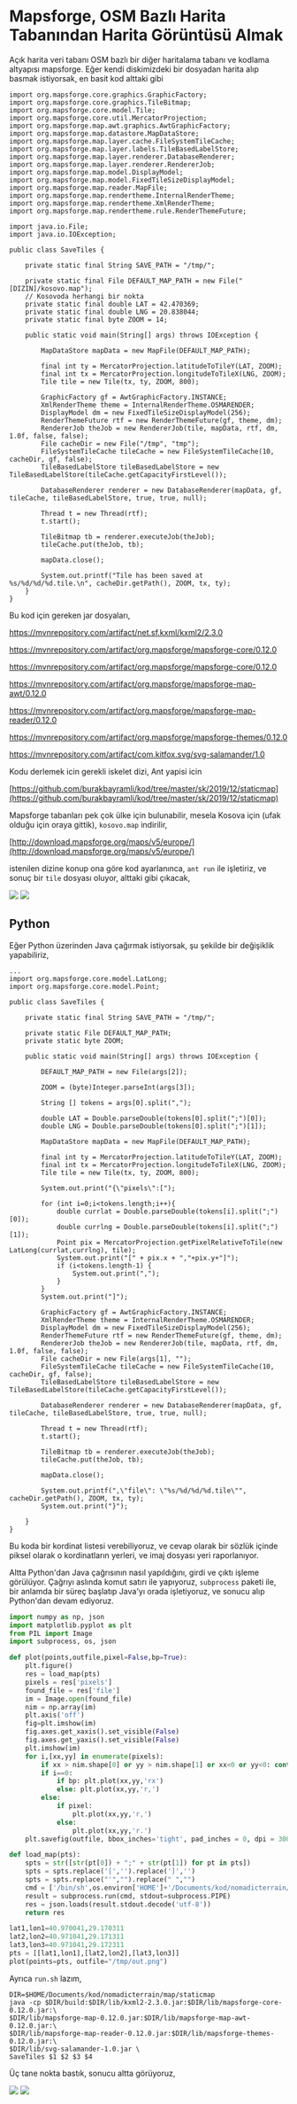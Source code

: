 # Mapsforge, OSM Bazlı Harita Tabanından Harita Görüntüsü Almak

Açık harita veri tabanı OSM bazlı bir diğer haritalama tabanı ve
kodlama altyapısı mapsforge. Eğer kendi diskimizdeki bir dosyadan
harita alıp basmak istiyorsak, en basit kod alttaki gibi

```
import org.mapsforge.core.graphics.GraphicFactory;
import org.mapsforge.core.graphics.TileBitmap;
import org.mapsforge.core.model.Tile;
import org.mapsforge.core.util.MercatorProjection;
import org.mapsforge.map.awt.graphics.AwtGraphicFactory;
import org.mapsforge.map.datastore.MapDataStore;
import org.mapsforge.map.layer.cache.FileSystemTileCache;
import org.mapsforge.map.layer.labels.TileBasedLabelStore;
import org.mapsforge.map.layer.renderer.DatabaseRenderer;
import org.mapsforge.map.layer.renderer.RendererJob;
import org.mapsforge.map.model.DisplayModel;
import org.mapsforge.map.model.FixedTileSizeDisplayModel;
import org.mapsforge.map.reader.MapFile;
import org.mapsforge.map.rendertheme.InternalRenderTheme;
import org.mapsforge.map.rendertheme.XmlRenderTheme;
import org.mapsforge.map.rendertheme.rule.RenderThemeFuture;

import java.io.File;
import java.io.IOException;

public class SaveTiles {

    private static final String SAVE_PATH = "/tmp/";

    private static final File DEFAULT_MAP_PATH = new File("[DIZIN]/kosovo.map");
    // Kosovoda herhangi bir nokta
    private static final double LAT = 42.470369;
    private static final double LNG = 20.838044;
    private static final byte ZOOM = 14;

    public static void main(String[] args) throws IOException {

        MapDataStore mapData = new MapFile(DEFAULT_MAP_PATH);

        final int ty = MercatorProjection.latitudeToTileY(LAT, ZOOM);
        final int tx = MercatorProjection.longitudeToTileX(LNG, ZOOM);
        Tile tile = new Tile(tx, ty, ZOOM, 800);

        GraphicFactory gf = AwtGraphicFactory.INSTANCE;
        XmlRenderTheme theme = InternalRenderTheme.OSMARENDER;
        DisplayModel dm = new FixedTileSizeDisplayModel(256);
        RenderThemeFuture rtf = new RenderThemeFuture(gf, theme, dm);
        RendererJob theJob = new RendererJob(tile, mapData, rtf, dm, 1.0f, false, false);
        File cacheDir = new File("/tmp", "tmp");
        FileSystemTileCache tileCache = new FileSystemTileCache(10, cacheDir, gf, false);
        TileBasedLabelStore tileBasedLabelStore = new TileBasedLabelStore(tileCache.getCapacityFirstLevel());

        DatabaseRenderer renderer = new DatabaseRenderer(mapData, gf, tileCache, tileBasedLabelStore, true, true, null);

        Thread t = new Thread(rtf);
        t.start();

        TileBitmap tb = renderer.executeJob(theJob);
        tileCache.put(theJob, tb);

        mapData.close();

        System.out.printf("Tile has been saved at %s/%d/%d/%d.tile.\n", cacheDir.getPath(), ZOOM, tx, ty);
    }
}
```

Bu kod için gereken jar dosyaları,

https://mvnrepository.com/artifact/net.sf.kxml/kxml2/2.3.0

https://mvnrepository.com/artifact/org.mapsforge/mapsforge-core/0.12.0

https://mvnrepository.com/artifact/org.mapsforge/mapsforge-core/0.12.0

https://mvnrepository.com/artifact/org.mapsforge/mapsforge-map-awt/0.12.0

https://mvnrepository.com/artifact/org.mapsforge/mapsforge-map-reader/0.12.0

https://mvnrepository.com/artifact/org.mapsforge/mapsforge-themes/0.12.0

https://mvnrepository.com/artifact/com.kitfox.svg/svg-salamander/1.0

Kodu derlemek icin gerekli iskelet dizi, Ant yapisi icin

[https://github.com/burakbayramli/kod/tree/master/sk/2019/12/staticmap](https://github.com/burakbayramli/kod/tree/master/sk/2019/12/staticmap)

Mapsforge tabanları pek çok ülke için bulunabilir, mesela Kosova için
(ufak olduğu için oraya gittik), `kosovo.map` indirilir,

[http://download.mapsforge.org/maps/v5/europe/](http://download.mapsforge.org/maps/v5/europe/)

istenilen dizine konup ona göre kod ayarlanınca, `ant run` ile
işletiriz, ve sonuç bir `tile` dosyası oluyor, alttaki gibi çıkacak,

![](kosovo.png)
![](https://1.bp.blogspot.com/-s95YnKzUq4o/Xe-qDizx-1I/AAAAAAAAB4g/OHJV4a_5A-cwtXkmUoBPDL8VN1PiGy86ACLcBGAsYHQ/s320/kosovo.png)

## Python

Eğer Python üzerinden Java çağırmak istiyorsak, şu şekilde bir
değişiklik yapabiliriz,

```
...
import org.mapsforge.core.model.LatLong;
import org.mapsforge.core.model.Point;

public class SaveTiles {

    private static final String SAVE_PATH = "/tmp/";

    private static File DEFAULT_MAP_PATH;
    private static byte ZOOM;

    public static void main(String[] args) throws IOException {	
	
        DEFAULT_MAP_PATH = new File(args[2]);

        ZOOM = (byte)Integer.parseInt(args[3]);
        
        String [] tokens = args[0].split(",");  
                
        double LAT = Double.parseDouble(tokens[0].split(";")[0]);
        double LNG = Double.parseDouble(tokens[0].split(";")[1]);

        MapDataStore mapData = new MapFile(DEFAULT_MAP_PATH);

        final int ty = MercatorProjection.latitudeToTileY(LAT, ZOOM);
        final int tx = MercatorProjection.longitudeToTileX(LNG, ZOOM);
        Tile tile = new Tile(tx, ty, ZOOM, 800);
        
        System.out.print("{\"pixels\":[");

        for (int i=0;i<tokens.length;i++){
            double currlat = Double.parseDouble(tokens[i].split(";")[0]);
            double currlng = Double.parseDouble(tokens[i].split(";")[1]);
            Point pix = MercatorProjection.getPixelRelativeToTile(new LatLong(currlat,currlng), tile);
            System.out.print("[" + pix.x + ","+pix.y+"]");
            if (i<tokens.length-1) {
                System.out.print(",");
            }       
        }
        System.out.print("]");

        GraphicFactory gf = AwtGraphicFactory.INSTANCE;
        XmlRenderTheme theme = InternalRenderTheme.OSMARENDER;
        DisplayModel dm = new FixedTileSizeDisplayModel(256);
        RenderThemeFuture rtf = new RenderThemeFuture(gf, theme, dm);
        RendererJob theJob = new RendererJob(tile, mapData, rtf, dm, 1.0f, false, false);
        File cacheDir = new File(args[1], "");
        FileSystemTileCache tileCache = new FileSystemTileCache(10, cacheDir, gf, false);
        TileBasedLabelStore tileBasedLabelStore = new TileBasedLabelStore(tileCache.getCapacityFirstLevel());

        DatabaseRenderer renderer = new DatabaseRenderer(mapData, gf, tileCache, tileBasedLabelStore, true, true, null);

        Thread t = new Thread(rtf);
        t.start();

        TileBitmap tb = renderer.executeJob(theJob);
        tileCache.put(theJob, tb);

        mapData.close();

        System.out.printf(",\"file\": \"%s/%d/%d/%d.tile\"", cacheDir.getPath(), ZOOM, tx, ty);
        System.out.print("}");
        
    }
}
```

Bu koda bir kordinat listesi verebiliyoruz, ve cevap olarak bir sözlük
içinde piksel olarak o kordinatların yerleri, ve imaj dosyası yeri
raporlanıyor.

Altta Python'dan Java çağrısının nasıl yapıldığını, girdi ve çıktı
işleme görülüyor. Çağrıyı aslında komut satırı ile yapıyoruz,
`subprocess` paketi ile, bir anlamda bir süreç başlatıp Java'yı orada
işletiyoruz, ve sonucu alıp Python'dan devam ediyoruz.


```python
import numpy as np, json
import matplotlib.pyplot as plt
from PIL import Image
import subprocess, os, json

def plot(points,outfile,pixel=False,bp=True):
    plt.figure()
    res = load_map(pts)
    pixels = res['pixels']
    found_file = res['file']
    im = Image.open(found_file)
    nim = np.array(im)
    plt.axis('off')
    fig=plt.imshow(im)
    fig.axes.get_xaxis().set_visible(False)
    fig.axes.get_yaxis().set_visible(False)
    plt.imshow(im)
    for i,[xx,yy] in enumerate(pixels):
        if xx > nim.shape[0] or yy > nim.shape[1] or xx<0 or yy<0: continue
        if i==0:
            if bp: plt.plot(xx,yy,'rx')
            else: plt.plot(xx,yy,'r,')
        else:
            if pixel:
                plt.plot(xx,yy,'r,')
            else:
                plt.plot(xx,yy,'r.')
    plt.savefig(outfile, bbox_inches='tight', pad_inches = 0, dpi = 300)

def load_map(pts):
    spts = str([str(pt[0]) + ";" + str(pt[1]) for pt in pts])
    spts = spts.replace('[','').replace(']','')
    spts = spts.replace("'","").replace(" ","")
    cmd = ['/bin/sh',os.environ['HOME']+'/Documents/kod/nomadicterrain/map/staticmap/run.sh', spts,'/tmp','/home/burak/Downloads/turkey.map','14']
    result = subprocess.run(cmd, stdout=subprocess.PIPE)
    res = json.loads(result.stdout.decode('utf-8'))
    return res

lat1,lon1=40.970041,29.170311
lat2,lon2=40.971041,29.171311
lat3,lon3=40.971041,29.172311
pts = [[lat1,lon1],[lat2,lon2],[lat3,lon3]]
plot(points=pts, outfile="/tmp/out.png")
```

Ayrıca `run.sh` lazım,

```
DIR=$HOME/Documents/kod/nomadicterrain/map/staticmap
java -cp $DIR/build:$DIR/lib/kxml2-2.3.0.jar:$DIR/lib/mapsforge-core-0.12.0.jar:\
$DIR/lib/mapsforge-map-0.12.0.jar:$DIR/lib/mapsforge-map-awt-0.12.0.jar:\
$DIR/lib/mapsforge-map-reader-0.12.0.jar:$DIR/lib/mapsforge-themes-0.12.0.jar:\
$DIR/lib/svg-salamander-1.0.jar \
SaveTiles $1 $2 $3 $4
```


Üç tane nokta bastık, sonucu altta görüyoruz,

![](https://1.bp.blogspot.com/-itpSxUWRF7M/XfDrlJICRSI/AAAAAAAAB4s/bPyoev5BE4gO8vLEyBt6vQtA_gApWa3QACLcBGAsYHQ/s320/ist1.png)
![](ist1.png)



